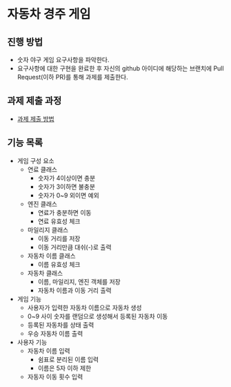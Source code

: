 # 자동차 경주 게임

## 진행 방법

* 숫자 야구 게임 요구사항을 파악한다.
* 요구사항에 대한 구현을 완료한 후 자신의 github 아이디에 해당하는 브랜치에 Pull Request(이하 PR)를 통해 과제를 제출한다.

## 과제 제출 과정

* [과제 제출 방법](https://github.com/next-step/nextstep-docs/tree/master/precourse)

## 기능 목록

* 게임 구성 요소
    * 연료 클래스
        * 숫자가 4이상이면 충분
        * 숫자가 3이하면 불충분
        * 숫자가 0~9 외이면 예외
    * 엔진 클래스
        * 연료가 충분하면 이동
        * 연료 유효성 체크
    * 마일리지 클래스
        * 이동 거리를 저장
        * 이동 거리만큼 대쉬(-)로 출력
    * 자동차 이름 클래스
        * 이름 유효성 체크
    * 자동차 클래스
        * 이름, 마일리지, 엔진 객체를 저장
        * 자동차 이름과 이동 거리 출력
* 게임 기능
    * 사용자가 입력한 자동차 이름으로 자동차 생성
    * 0~9 사이 숫자를 랜덤으로 생성해서 등록된 자동차 이동
    * 등록된 자동차를 상태 출력
    * 우승 자동차 이름 출력
* 사용자 기능
    * 자동차 이름 입력
        * 쉼표로 분리된 이름 입력
        * 이름은 5자 이하 제한
    * 자동자 이동 횟수 입력
